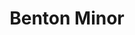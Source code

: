 ---
title: Benton Minor
picture: bentonMinor.jpg
viewer_title: Benton Minor
thumbnail: bentonMinor_t.jpg
alt: Benton Minor
medium: Oil
width: 22"
height: 24"
---